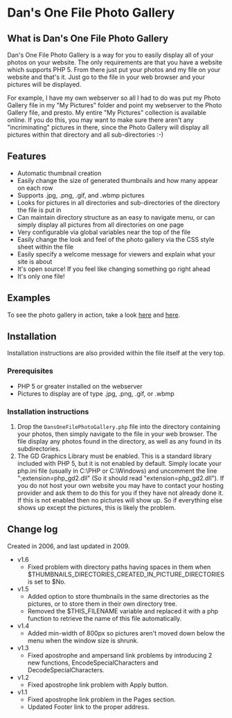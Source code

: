 # Dan's One File Photo Gallery

## What is Dan's One File Photo Gallery

Dan's One File Photo Gallery is a way for you to easily display all of your photos on your website. The only requirements are that you have a website which supports PHP 5. From there just put your photos and my file on your website and that's it. Just go to the file in your web browser and your pictures will be displayed.

For example, I have my own webserver so all I had to do was put my Photo Gallery file in my "My Pictures" folder and point my webserver to the Photo Gallery file, and presto. My entire "My Pictures" collection is available online. If you do this, you may want to make sure there aren't any "incriminating" pictures in there, since the Photo Gallery will display all pictures within that directory and all sub-directories :-)

## Features

- Automatic thumbnail creation
- Easily change the size of generated thumbnails and how many appear on each row
- Supports .jpg, .png, .gif, and .wbmp pictures
- Looks for pictures in all directories and sub-directories of the directory the file is put in
- Can maintain directory structure as an easy to navigate menu, or can simply display all pictures from all directories on one page
- Very configurable via global variables near the top of the file
- Easily change the look and feel of the photo gallery via the CSS style sheet within the file
- Easily specify a welcome message for viewers and explain what your site is about
- It's open source! If you feel like changing something go right ahead
- It's only one file!

## Examples

To see the photo gallery in action, take a look [here](http://danskingdom.com/Dans%20One%20Photo%20File%20Gallery/DansOneFilePhotoGallery.php) and [here](http://danskingdom.com/Dans%20One%20Photo%20File%20Gallery/DansOneFilePhotoGalleryAll.php).

## Installation

Installation instructions are also provided within the file itself at the very top.

### Prerequisites

- PHP 5 or greater installed on the webserver
- Pictures to display are of type .jpg, .png, .gif, or .wbmp

### Installation instructions

1. Drop the `DansOneFilePhotoGallery.php` file into the directory containing your photos, then simply navigate to the file in your web browser. The file display any photos found in the directory, as well as any found in its subdirectories.
1. The GD Graphics Library must be enabled. This is a standard library included with PHP 5, but it is not enabled by default. Simply locate your php.ini file (usually in C:\PHP or C:\Windows) and uncomment the line ";extension=php_gd2.dll" (So it should read "extension=php_gd2.dll"). If you do not host your own website you may have to contact your hosting provider and ask them to do this for you if they have not already done it. If this is not enabled then no pictures will show up. So if everything else shows up except the pictures, this is likely the problem.

## Change log

Created in 2006, and last updated in 2009.

- v1.6
  - Fixed problem with directory paths having spaces in them when $THUMBNAILS_DIRECTORIES_CREATED_IN_PICTURE_DIRECTORIES is set to $No.
- v1.5
  - Added option to store thumbnails in the same directories as the pictures, or to store them in their own directory tree.
  - Removed the $THIS_FILENAME variable and replaced it with a php function to retrieve the name of this file automatically.
- v1.4
  - Added min-width of 800px so pictures aren't moved down below the menu when the window size is shrunk.
- v1.3
  - Fixed apostrophe and ampersand link problems by introducing 2 new functions, EncodeSpecialCharacters and DecodeSpecialCharacters.
- v1.2
  - Fixed apostrophe link problem with Apply button.
- v1.1
  - Fixed apostrophe link problem in the Pages section.
  - Updated Footer link to the proper address.